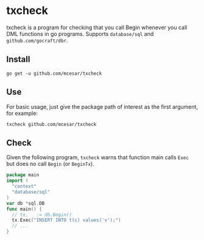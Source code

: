 # txcheck
txcheck is a program for checking that you call Begin whenever you call DML functions in go programs. Supports `database/sql` and `github.com/gocraft/dbr`.

## Install
```
go get -u github.com/mcesar/txcheck
```
## Use

For basic usage, just give the package path of interest as the first argument, for example:
```
txcheck github.com/mcesar/txcheck
```
## Check
Given the following program, `txcheck` warns that function main calls `Exec` but does no call `Begin` (or `BeginTx`).
```go
package main
import (
  "context"
  "database/sql"
)
var db *sql.DB
func main() {
  // tx, _ := db.Begin()
  tx.Exec("INSERT INTO t(c) values('v');")
  // ...
}
```
